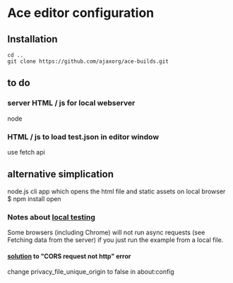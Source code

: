 # Ace editor configuration
## Installation
    cd ..
    git clone https://github.com/ajaxorg/ace-builds.git 
## to do
### server HTML / js for local webserver
node
### HTML / js to load test.json in editor window
use fetch api
## alternative simplication
node.js cli app which opens the html file and static assets on local browser
$ npm install open
### Notes about [local testing](https://developer.mozilla.org/en-US/docs/Learn/Common_questions/set_up_a_local_testing_server)
Some browsers (including Chrome) will not run async requests (see Fetching data from the server) if you just run the example from a local file.
#### [solution](https://support.mozilla.org/en-US/questions/1264280) to "CORS request not http" error
change privacy_file_unique_origin to false in about:config
